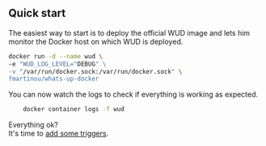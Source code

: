 ## Quick start

The easiest way to start is to deploy the official WUD image and lets him monitor the Docker host on which WUD is deployed.

```bash
docker run -d --name wud \
-e "WUD_LOG_LEVEL="DEBUG" \ 
-v "/var/run/docker.sock:/var/run/docker.sock" \
fmartinou/whats-up-docker
```

You can now watch the logs to check if everything is working as expected.

```bash
    docker container logs -f wud
```

Everything ok?  
It's time to [add some triggers](/configuration/triggers/).